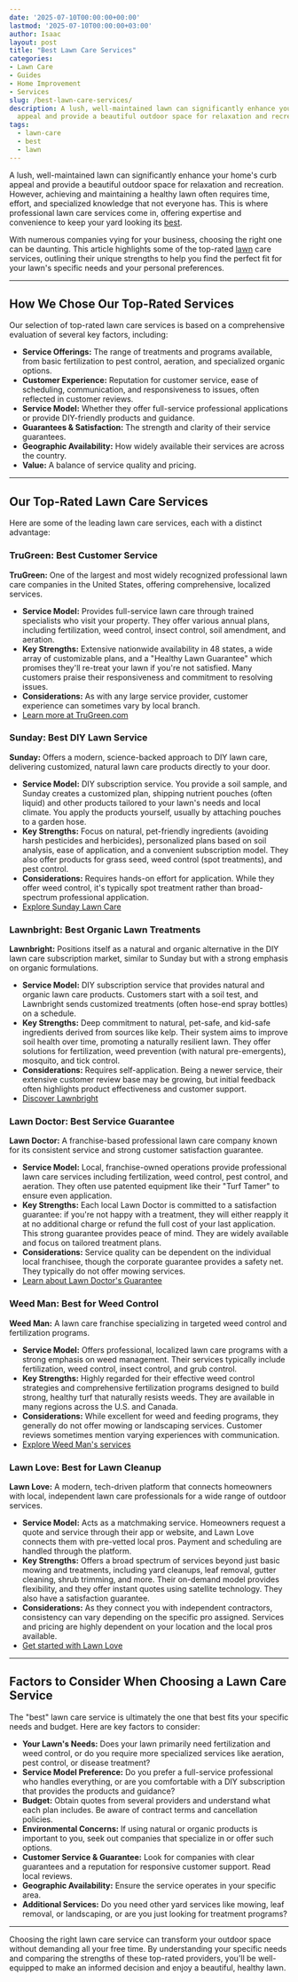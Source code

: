 ```yaml
---
date: '2025-07-10T00:00:00+00:00'
lastmod: '2025-07-10T00:00:00+03:00'
author: Isaac
layout: post
title: "Best Lawn Care Services"
categories:
- Lawn Care
- Guides
- Home Improvement
- Services
slug: /best-lawn-care-services/
description: A lush, well-maintained lawn can significantly enhance your home's curb
  appeal and provide a beautiful outdoor space for relaxation and recreation. However...
tags: 
  - lawn-care
  - best
  - lawn
---
```

A lush, well-maintained lawn can significantly enhance your home's curb appeal and provide a beautiful outdoor space for relaxation and recreation. However, achieving and maintaining a healthy lawn often requires time, effort, and specialized knowledge that not everyone has. This is where professional lawn care services come in, offering expertise and convenience to keep your yard looking its [best](/posts/best-lawn-care-fertilizer-service/).

With numerous companies vying for your business, choosing the right one can be daunting. This article highlights some of the top-rated [lawn](/posts/best-lawn-care-service-for-dogs/) care services, outlining their unique strengths to help you find the perfect fit for your lawn's specific needs and your personal preferences.

---

## How We Chose Our Top-Rated Services

Our selection of top-rated lawn care services is based on a comprehensive evaluation of several key factors, including:

* **Service Offerings:** The range of treatments and programs available, from basic fertilization to pest control, aeration, and specialized organic options.
* **Customer Experience:** Reputation for customer service, ease of scheduling, communication, and responsiveness to issues, often reflected in customer reviews.
* **Service Model:** Whether they offer full-service professional applications or provide DIY-friendly products and guidance.
* **Guarantees & Satisfaction:** The strength and clarity of their service guarantees.
* **Geographic Availability:** How widely available their services are across the country.
* **Value:** A balance of service quality and pricing.

---

## Our Top-Rated Lawn Care Services

Here are some of the leading lawn care services, each with a distinct advantage:

### TruGreen: Best Customer Service

**TruGreen:** One of the largest and most widely recognized professional lawn care companies in the United States, offering comprehensive, localized services.

* **Service Model:** Provides full-service lawn care through trained specialists who visit your property. They offer various annual plans, including fertilization, weed control, insect control, soil amendment, and aeration.
* **Key Strengths:** Extensive nationwide availability in 48 states, a wide array of customizable plans, and a "Healthy Lawn Guarantee" which promises they'll re-treat your lawn if you're not satisfied. Many customers praise their responsiveness and commitment to resolving issues.
* **Considerations:** As with any large service provider, customer experience can sometimes vary by local branch.
* [Learn more at TruGreen.com](https://www.trugreen.com/)

### Sunday: Best DIY Lawn Service

**Sunday:** Offers a modern, science-backed approach to DIY lawn care, delivering customized, natural lawn care products directly to your door.

* **Service Model:** DIY subscription service. You provide a soil sample, and Sunday creates a customized plan, shipping nutrient pouches (often liquid) and other products tailored to your lawn's needs and local climate. You apply the products yourself, usually by attaching pouches to a garden hose.
* **Key Strengths:** Focus on natural, pet-friendly ingredients (avoiding harsh pesticides and herbicides), personalized plans based on soil analysis, ease of application, and a convenient subscription model. They also offer products for grass seed, weed control (spot treatments), and pest control.
* **Considerations:** Requires hands-on effort for application. While they offer weed control, it's typically spot treatment rather than broad-spectrum professional application.
* [Explore Sunday Lawn Care](https://www.getsunday.com/)

### Lawnbright: Best Organic Lawn Treatments

**Lawnbright:** Positions itself as a natural and organic alternative in the DIY lawn care subscription market, similar to Sunday but with a strong emphasis on organic formulations.

* **Service Model:** DIY subscription service that provides natural and organic lawn care products. Customers start with a soil test, and Lawnbright sends customized treatments (often hose-end spray bottles) on a schedule.
* **Key Strengths:** Deep commitment to natural, pet-safe, and kid-safe ingredients derived from sources like kelp. Their system aims to improve soil health over time, promoting a naturally resilient lawn. They offer solutions for fertilization, weed prevention (with natural pre-emergents), mosquito, and tick control.
* **Considerations:** Requires self-application. Being a newer service, their extensive customer review base may be growing, but initial feedback often highlights product effectiveness and customer support.
* [Discover Lawnbright](https://getlawnbright.com/)

### Lawn Doctor: Best Service Guarantee

**Lawn Doctor:** A franchise-based professional lawn care company known for its consistent service and strong customer satisfaction guarantee.

* **Service Model:** Local, franchise-owned operations provide professional lawn care services including fertilization, weed control, pest control, and aeration. They often use patented equipment like their "Turf Tamer" to ensure even application.
* **Key Strengths:** Each local Lawn Doctor is committed to a satisfaction guarantee: if you're not happy with a treatment, they will either reapply it at no additional charge or refund the full cost of your last application. This strong guarantee provides peace of mind. They are widely available and focus on tailored treatment plans.
* **Considerations:** Service quality can be dependent on the individual local franchisee, though the corporate guarantee provides a safety net. They typically do not offer mowing services.
* [Learn about Lawn Doctor's Guarantee](https://www.lawndoctor.com/our_guarantee/)

### Weed Man: Best for Weed Control

**Weed Man:** A lawn care franchise specializing in targeted weed control and fertilization programs.

* **Service Model:** Offers professional, localized lawn care programs with a strong emphasis on weed management. Their services typically include fertilization, weed control, insect control, and grub control.
* **Key Strengths:** Highly regarded for their effective weed control strategies and comprehensive fertilization programs designed to build strong, healthy turf that naturally resists weeds. They are available in many regions across the U.S. and Canada.
* **Considerations:** While excellent for weed and feeding programs, they generally do not offer mowing or landscaping services. Customer reviews sometimes mention varying experiences with communication.
* [Explore Weed Man's services](https://weedman.com/programs-and-services/lawn-care)

### Lawn Love: Best for Lawn Cleanup

**Lawn Love:** A modern, tech-driven platform that connects homeowners with local, independent lawn care professionals for a wide range of outdoor services.

* **Service Model:** Acts as a matchmaking service. Homeowners request a quote and service through their app or website, and Lawn Love connects them with pre-vetted local pros. Payment and scheduling are handled through the platform.
* **Key Strengths:** Offers a broad spectrum of services beyond just basic mowing and treatments, including yard cleanups, leaf removal, gutter cleaning, shrub trimming, and more. Their on-demand model provides flexibility, and they offer instant quotes using satellite technology. They also have a satisfaction guarantee.
* **Considerations:** As they connect you with independent contractors, consistency can vary depending on the specific pro assigned. Services and pricing are highly dependent on your location and the local pros available.
* [Get started with Lawn Love](https://lawnlove.com/)

---

## Factors to Consider When Choosing a Lawn Care Service

The "best" lawn care service is ultimately the one that best fits your specific needs and budget. Here are key factors to consider:

* **Your Lawn's Needs:** Does your lawn primarily need fertilization and weed control, or do you require more specialized services like aeration, pest control, or disease treatment?
* **Service Model Preference:** Do you prefer a full-service professional who handles everything, or are you comfortable with a DIY subscription that provides the products and guidance?
* **Budget:** Obtain quotes from several providers and understand what each plan includes. Be aware of contract terms and cancellation policies.
* **Environmental Concerns:** If using natural or organic products is important to you, seek out companies that specialize in or offer such options.
* **Customer Service & Guarantee:** Look for companies with clear guarantees and a reputation for responsive customer support. Read local reviews.
* **Geographic Availability:** Ensure the service operates in your specific area.
* **Additional Services:** Do you need other yard services like mowing, leaf removal, or landscaping, or are you just looking for treatment programs?

---

Choosing the right lawn care service can transform your outdoor space without demanding all your free time. By understanding your specific needs and comparing the strengths of these top-rated providers, you'll be well-equipped to make an informed decision and enjoy a beautiful, healthy lawn.
